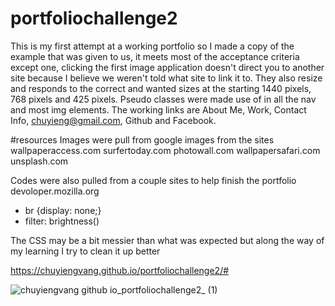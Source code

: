 # portfoliochallenge2
This is my first attempt at a working portfolio so I made a copy of the example that was given to us, it meets most of the acceptance criteria except one, clicking the first image application doesn't direct you to another site because I believe we weren't told what site to link it to.  They also resize and responds to the correct and wanted sizes at the starting 1440 pixels, 768 pixels and 425 pixels.  Pseudo classes were made use of in all the nav and most img elements. The working links are About Me, Work, Contact Info, chuyieng@gmail.com, Github and Facebook.
 
#resources
 Images were pull from google images from the sites
  wallpaperaccess.com
  surfertoday.com
  photowall.com
  wallpapersafari.com
  unsplash.com
  
  Codes were also pulled from a couple sites to help finish the portfolio
  devoloper.mozilla.org
   - br {display: none;}
   - filter: brightness()
  
  The CSS may be a bit messier than what was expected but along the way of my learning I try to clean it up better
   
  https://chuyiengvang.github.io/portfoliochallenge2/#
  
![chuyiengvang github io_portfoliochallenge2_ (1)](https://user-images.githubusercontent.com/124082784/236712598-d0e50508-18c0-44a3-933e-7124d1bd3e0a.png)
